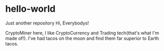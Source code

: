# hello-world
Just another repository
Hi, Everybodys!

CryptoMiner here, I like CryptoCurrency and Trading tech(that's what I'm made of!).
I've had tacos on the moon and find them far superior to Earth tacos.
